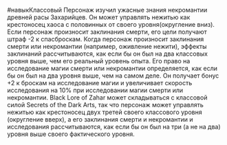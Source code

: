 #навыкКлассовый
Персонаж изучил ужасные знания некромантии древней расы Захарийцев. Он может управлять нежитью как крестоносец хаоса с половинных от своего уровня(округление вниз). Если персонаж произносит заклинания смерти, его цели получают штраф -2 к спасброскам. Когда персонаж произносит заклинания смерти или некромантии (например, оживление нежити), эффекты заклинаний рассчитываются, как если бы он был на два классовых уровня выше, чем его реальный уровень опыта. Его право на исследование магии смерти или некромантии определяется, как если бы он был на два уровня выше, чем на самом деле. Он получает бонус +2 к броскам на исследование магии и увеличивает скорость исследования на 10% при исследовании магии смерти или некромантии. Black Lore of Zahar может складываться с классовой силой Secrets of the Dark Arts, так что персонаж может управлять нежитью как крестоносец двух третей своего классового уровня (округление вверх), а его заклинания смерти и некромантии и исследования рассчитываются, как если бы он был на три (а не на два) уровня выше своего фактического уровня.
